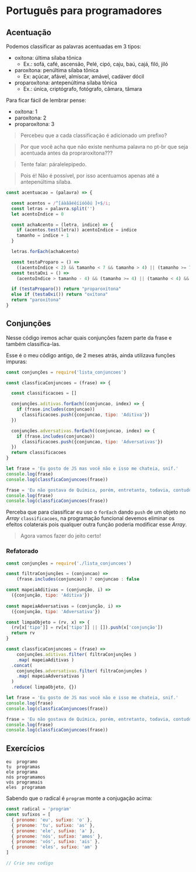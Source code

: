 # Português para programadores


## Acentuação

Podemos classificar as palavras acentuadas em 3 tipos:

- oxítona: última sílaba tônica
  + Ex.: sofá, café, ascensão, Pelé, cipó, caju, baú, cajá, filó, jiló
- paroxítona: penúltima sílaba tônica
  + Ex: açúcar, afável, almíscar, amável, cadáver dócil 
- proparoxítona: antepenúltima sílaba tônica
  + Ex.: única, criptógrafo, fotógrafo, câmara, tâmara

Para ficar fácil de lembrar pense:

- oxítona: 1
- paroxítona: 2
- proparoxítona: 3

> Percebeu que a cada classificação é adicionado um prefixo?




> Por que você acha que não existe nenhuma palavra no pt-br que seja acentuada antes da propraroxítona???

> Tente falar: páralelepipedo.

> Pois é! Não é possível, por isso acentuamos apenas até a antepenúltima sílaba.

```js
const acentuacao = (palavra) => {

  const acentos = /^[áàâãéêíïóôõú ]+$/i;
  const letras = palavra.split('')
  let acentoIndice = 0

  const achaAcento = (letra, indice) => {
    if (acentos.test(letra)) acentoIndice = indice
    tamanho = indice + 1
  }

  letras.forEach(achaAcento)

  const testaProparo = () => 
    ((acentoIndice < 2) && tamanho < 7 && tamanho > 4) || (tamanho >= 7 && acentoIndice < 5)
  const testaOxi = () => 
    (acentoIndice > tamanho - 4) && (tamanho >= 4) || (tamanho < 4) && (acentoIndice > 0)

  if (testaProparo()) return "proparoxítona"
  else if (testaOxi()) return "oxítona"
  return "paroxítona"
}
```

## Conjunções

Nesse código iremos achar quais conjunções fazem parte da frase e também classifica-las.

Esse é o meu código antigo, de 2 meses atrás, ainda utilizava funções impuras:


```js
const conjunções = require('lista_conjuncoes')

const classficaConjuncoes = (frase) => {

  const classificacoes = []

  conjunções.aditivas.forEach((conjuncao, index) => {
    if (frase.includes(conjuncao)) 
      classificacoes.push({conjuncao, tipo: 'Aditiva'})
  })

  conjunções.adversativas.forEach((conjuncao, index) => {
    if (frase.includes(conjuncao)) 
      classificacoes.push({conjuncao, tipo: 'Adversativas'})
  })
  return classificacoes
}

let frase = 'Eu gosto de JS mas você não e isso me chateia, snif.'
console.log(frase)
console.log(classficaConjuncoes(frase))

frase = 'Eu não gostava de Química, porém, entretanto, todavia, contudo hoje eu gosto.'
console.log(frase)
console.log(classficaConjuncoes(frase))
```


Perceba que para classificar eu uso o `forEach` dando `push` de um objeto no *Array* `classificacoes`, na programação funcional devemos eliminar os efeitos colaterais pois qualquer outra função poderia modificar esse *Array*.

> Agora vamos fazer do jeito certo!

### Refatorado

```js
const conjunções = require('./lista_conjuncoes')

const filtraConjunções = (conjuncao) => 
    (frase.includes(conjuncao)) ? conjuncao : false

const mapeiaAditivas = (conjunção, i) => 
  ({conjunção, tipo: 'Aditiva'})
  
const mapeiaAdversativas = (conjunção, i) => 
  ({conjunção, tipo: 'Adversativa'})

const limpaObjeto = (rv, x) => {
  (rv[x['tipo']] = rv[x['tipo']] || []).push(x['conjunção'])
  return rv
}

const classficaConjuncoes = (frase) => 
    conjunções.aditivas.filter( filtraConjunções )
    .map( mapeiaAditivas )
  .concat( 
    conjunções.adversativas.filter( filtraConjunções )
    .map( mapeiaAdversativas )
  )
  .reduce( limpaObjeto, {})

let frase = 'Eu gosto de JS mas você não e isso me chateia, snif.'
console.log(frase)
console.log(classficaConjuncoes(frase))

frase = 'Eu não gostava de Química, porém, entretanto, todavia, contudo hoje eu gosto.'
console.log(frase)
console.log(classficaConjuncoes(frase))
```

## Exercícios

```
eu  programo
tu  programas
ele programa
nós programamos
vós programais
eles  programam
```

Sabendo que o radical é `program` monte a conjugação acima:

```js
const radical = 'program'
const sufixos = [
  { pronome: 'eu', sufixo: 'o' }, 
  { pronome: 'tu', sufixo: 'as' }, 
  { pronome: 'ele', sufixo: 'a' }, 
  { pronome: 'nós', sufixo: 'amos' }, 
  { pronome: 'vós', sufixo: 'ais' }, 
  { pronome: 'eles', sufixo: 'am' }
]

// Crie seu codigo
```
